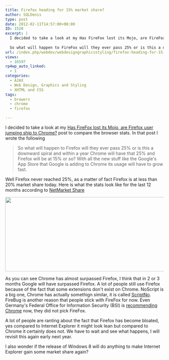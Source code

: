 ```yaml
---
title: Firefox heading for 15% market share?
author: SQLDenis
type: post
date: 2012-02-11T14:57:00+00:00
ID: 1520
excerpt: |
  I decided to take a look at my Has FireFox lost its Mojo, are FireFox user jumping ship to Chrome? post to compare the browser stats. In that post I wrote the following 
  
  So what will happen to FireFox will they ever pass 25% or is this a downward spi&hellip;
url: /index.php/webdev/webdesigngraphicsstyling/firefox-heading-for-15-market/
views:
  - 16597
rp4wp_auto_linked:
  - 1
categories:
  - AJAX
  - Web Design, Graphics and Styling
  - XHTML and CSS
tags:
  - browers
  - chrome
  - firefox

---
```

I decided to take a look at my [Has FireFox lost its Mojo, are Firefox user jumping ship to Chrome?][1] post to compare the browser stats. In that post I wrote the following 

> So what will happen to Firefox will they ever pass 25% or is this a downward spiral and within a year Chrome will have that 25% and Firefox will be at 15% or so? With all the new stuff like the Google's App Store that Google is adding to Chrome its usage will have to grow fast.

Well Firefox never reached 25%, as a matter of fact Firefox is at less than 20% market share today. Here is what the stats look like for the last 12 months according to [NetMarket Share][2]

<div class="image_block">
  <a href="https://lessthandot.z19.web.core.windows.net/wp-content/uploads/blogs/WebDev/BrowserStats.PNG?mtime=1328978705"><img alt="" src="https://lessthandot.z19.web.core.windows.net/wp-content/uploads/blogs/WebDev/BrowserStats.PNG?mtime=1328978705" width="805" height="235" /></a>
</div>

As you can see Chrome has almost surpassed Firefox, I think that in 2 or 3 months Google will have surpassed Firefox. A lot of people still use Firefox because of the fact that some extensions don't exist on Chrome. NoScript is a big one, Chrome has actually somethign similar, it is called [ScriptNo][3]. FireBug is another reason that people stick with FireFox for now. Even Germany's Federal Office for Information Security (BSI) is [recommending Chrome][4] now, they did not pick FireFox.

A lot of people are ranting about the fact that Firefox has become bloated, yes compared to Internet Explorer it might look lean but compared to Chrome it certainly does not. We have to wait and see what happens, I will revisit this again early next year. 

I also wonder if the release of Windows 8 will do anything to make Internet Explorer gain some market share again?

 [1]: /index.php/WebDev/WebDesignGraphicsStyling/has-firefox-lost-its-mojo-are-firefox-us
 [2]: http://marketshare.hitslink.com/browser-market-share.aspx?qprid=1
 [3]: https://chrome.google.com/webstore/detail/oiigbmnaadbkfbmpbfijlflahbdbdgdf
 [4]: http://www.theverge.com/2012/2/5/2771834/german-agency-google-chrome-safety